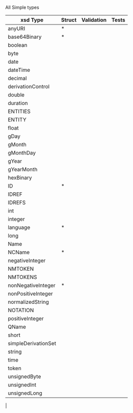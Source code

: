 All Simple types

| xsd Type | Struct | Validation | Tests |
| -------- | ------ | ---------- | ----- |
|anyURI| * |  |  |  
|base64Binary| * |  |  |  
|boolean|  |  |  |  
|byte|  |  |  |  
|date|  |  |  |  
|dateTime|  |  |  |  
|decimal|  |  |  |  
|derivationControl|  |  |  |  
|double|  |  |  |  
|duration|  |  |  |  
|ENTITIES|  |  |  |  
|ENTITY|  |  |  |  
|float|  |  |  |  
|gDay|  |  |  |  
|gMonth|  |  |  |  
|gMonthDay|  |  |  |  
|gYear|  |  |  |  
|gYearMonth|  |  |  |  
|hexBinary|  |  |  |  
|ID| * |  |  |  
|IDREF|  |  |  |  
|IDREFS|  |  |  |  
|int|  |  |  |  
|integer|  |  |  |  
|language| * |  |  |  
|long|  |  |  |  
|Name|  |  |  |  
|NCName| * |  |  |  
|negativeInteger|  |  |  |  
|NMTOKEN|  |  |  |  
|NMTOKENS|  |  |  |  
|nonNegativeInteger| * |  |  |  
|nonPositiveInteger|  |  |  |  
|normalizedString|  |  |  |  
|NOTATION|  |  |  |  
|positiveInteger|  |  |  |  
|QName|  |  |  |  
|short|  |  |  |  
|simpleDerivationSet|  |  |  |  
|string|  |  |  |  
|time|  |  |  |  
|token|  |  |  |  
|unsignedByte|  |  |  |  
|unsignedInt|  |  |  |  
|unsignedLong|  |  |  |  
|